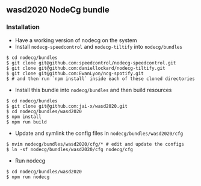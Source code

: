 ## wasd2020 NodeCg bundle

### Installation

* Have a working version of nodecg on the system
* Install `nodecg-speedcontrol` and `nodecg-tiltify` into `nodecg/bundles`
```shell
$ cd nodecg/bundles
$ git clone git@github.com:speedcontrol/nodecg-speedcontrol.git
$ git clone git@github.com:daniellockard/nodecg-tiltify.git
$ git clone git@github.com:EwanLyon/ncg-spotify.git
$ # and then run `npm install` inside each of these cloned directories
```
* Install this bundle into `nodecg/bundles` and then build resources
```shell
$ cd nodecg/bundles
$ git clone git@github.com:jai-x/wasd2020.git
$ cd nodecg/bundles/wasd2020
$ npm install
$ npm run build
```
* Update and symlink the config files in `nodecg/bundles/wasd2020/cfg`
```shell
$ nvim nodecg/bundles/wasd2020/cfg/* # edit and update the configs
$ ln -sf nodecg/bundles/wasd2020/cfg nodecg/cfg
```
* Run nodecg
```shell
$ cd nodecg/bundles/wasd2020
$ npm run nodecg
```
